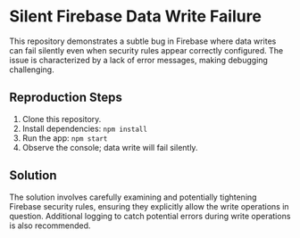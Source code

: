# Silent Firebase Data Write Failure

This repository demonstrates a subtle bug in Firebase where data writes can fail silently even when security rules appear correctly configured. The issue is characterized by a lack of error messages, making debugging challenging.

## Reproduction Steps

1. Clone this repository.
2. Install dependencies: `npm install`
3. Run the app: `npm start`
4. Observe the console; data write will fail silently. 

## Solution

The solution involves carefully examining and potentially tightening Firebase security rules, ensuring they explicitly allow the write operations in question. Additional logging to catch potential errors during write operations is also recommended.